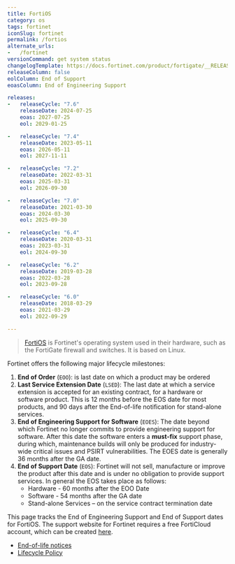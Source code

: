```yaml
---
title: FortiOS
category: os
tags: fortinet
iconSlug: fortinet
permalink: /fortios
alternate_urls:
-   /fortinet
versionCommand: get system status
changelogTemplate: https://docs.fortinet.com/product/fortigate/__RELEASE_CYCLE__
releaseColumn: false
eolColumn: End of Support
eoasColumn: End of Engineering Support

releases:
-   releaseCycle: "7.6"
    releaseDate: 2024-07-25
    eoas: 2027-07-25
    eol: 2029-01-25

-   releaseCycle: "7.4"
    releaseDate: 2023-05-11
    eoas: 2026-05-11
    eol: 2027-11-11

-   releaseCycle: "7.2"
    releaseDate: 2022-03-31
    eoas: 2025-03-31
    eol: 2026-09-30

-   releaseCycle: "7.0"
    releaseDate: 2021-03-30
    eoas: 2024-03-30
    eol: 2025-09-30

-   releaseCycle: "6.4"
    releaseDate: 2020-03-31
    eoas: 2023-03-31
    eol: 2024-09-30

-   releaseCycle: "6.2"
    releaseDate: 2019-03-28
    eoas: 2022-03-28
    eol: 2023-09-28

-   releaseCycle: "6.0"
    releaseDate: 2018-03-29
    eoas: 2021-03-29
    eol: 2022-09-29

---
```


> [FortiOS][fortios] is Fortinet's operating system used in their hardware, such as the FortiGate
> firewall and switches. It is based on Linux.

Fortinet offers the following major lifecycle milestones:

1. **End of Order** (`EOO`): is last date on which a product may be ordered
2. **Last Service Extension Date** (`LSED`): The last date at which a service extension is accepted
   for an existing contract, for a hardware or software product. This is 12 months before the EOS
   date for most products, and 90 days after the End-of-life notification for stand-alone services.
3. **End of Engineering Support for Software** (`EOES`): The date beyond which Fortinet no longer
   commits to provide engineering support for software. After this date the software enters a
   **must-fix** support phase, during which, maintenance builds will only be produced for
   industry-wide critical issues and PSIRT vulnerabilities. The EOES date is generally 36 months
   after the GA date.
4. **End of Support Date** (`EOS`): Fortinet will not sell, manufacture or improve the product
   after this date and is under no obligation to provide support services. In general the EOS takes
   place as follows:
   - Hardware - 60 months after the EOO Date
   - Software - 54 months after the GA date
   - Stand-alone Services – on the service contract termination date

This page tracks the End of Engineering Support and End of Support dates for FortiOS. The support
website for Fortinet requires a free FortiCloud account, which can be created [here][signup].

- [End-of-life notices](https://support.fortinet.com/Information/ProductLifeCycle.aspx)
- [Lifecycle Policy](https://support.fortinet.com/Download/Fortinet_Life_Cycle_Policy.pdf)

[fortios]: https://www.fortinet.com/products/fortigate/fortios
[signup]: https://support.fortinet.com/cred/#/sign-up
